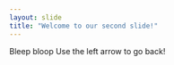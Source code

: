 ```yaml
---
layout: slide
title: "Welcome to our second slide!"
---
```

Bleep bloop
Use the left arrow to go back!
